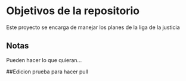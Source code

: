 # Objetivos de la repositorio

Este proyecto se encarga de manejar los planes de la liga de la justicia


## Notas
Pueden hacer lo que quieran...

##Edicion prueba para hacer pull
